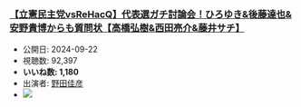 ### [【立憲民主党vsReHacQ】代表選ガチ討論会！ひろゆき&後藤達也&安野貴博からも質問状【高橋弘樹&西田亮介&藤井サチ】](https://www.youtube.com/watch?v=FA8oGrknHL4)
-   公開日: 2024-09-22
-   視聴数: 92,397
-   **いいね数: 1,180**
-   出演者: [野田佳彦](/rehacq_fan/people/野田佳彦 "wikilink")
- [![](https://img.youtube.com/vi/FA8oGrknHL4/hqdefault.jpg)](https://www.youtube.com/watch?v=FA8oGrknHL4)
